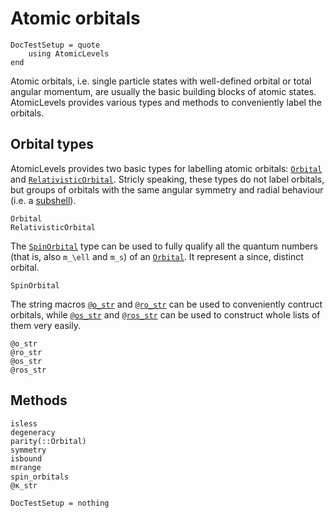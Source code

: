 # Atomic orbitals

```@meta
DocTestSetup = quote
    using AtomicLevels
end
```

Atomic orbitals, i.e. single particle states with well-defined orbital or total angular
momentum, are usually the basic building blocks of atomic states. AtomicLevels provides
various types and methods to conveniently label the orbitals.

## Orbital types

AtomicLevels provides two basic types for labelling atomic orbitals: [`Orbital`](@ref) and
[`RelativisticOrbital`](@ref). Stricly speaking, these types do not label orbitals, but
groups of orbitals with the same angular symmetry and radial behaviour (i.e. a
[subshell](https://en.wikipedia.org/wiki/Electron_shell#Subshells)).

```@docs
Orbital
RelativisticOrbital
```

The [`SpinOrbital`](@ref) type can be used to fully qualify all the quantum numbers (that
is, also ``m_\ell`` and ``m_s``) of an [`Orbital`](@ref). It represent a since, distinct
orbital.

```@docs
SpinOrbital
```

The string macros [`@o_str`](@ref) and [`@ro_str`](@ref) can be used to conveniently contruct
orbitals, while [`@os_str`](@ref) and [`@ros_str`](@ref) can be used to construct whole lists
of them very easily.

```@docs
@o_str
@ro_str
@os_str
@ros_str
```

## Methods

```@docs
isless
degeneracy
parity(::Orbital)
symmetry
isbound
mℓrange
spin_orbitals
@κ_str
```

```@meta
DocTestSetup = nothing
```
